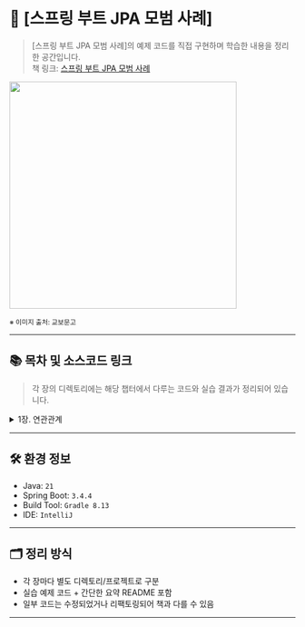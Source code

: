 # 📘 [스프링 부트 JPA 모범 사례]

> [스프링 부트 JPA 모범 사례]의 예제 코드를 직접 구현하며 학습한 내용을 정리한 공간입니다.  
> 책 링크: [스프링 부트 JPA 모범 사례](https://product.kyobobook.co.kr/detail/S000212718293)


<img src="https://contents.kyobobook.co.kr/sih/fit-in/458x0/pdt/9791161758305.jpg" width="400px">

<sub>※ 이미지 출처: 교보문고</sub>

---

## 📚 목차 및 소스코드 링크

> 각 장의 디렉토리에는 해당 챕터에서 다루는 코드와 실습 결과가 정리되어 있습니다.

<details>
<summary>1장. 연관관계</summary>
<div markdown="1">

| NO | 항목                                                                    | 소스코드 경로                                                               |
|----|-----------------------------------------------------------------------|-----------------------------------------------------------------------|
| 1  | @OneToMay 연관관계를 효과적으로 구성하는 방법                                         | [/chapter1/OneToManyBidirectional](chapter1/OneToManyBidirectional)   |
| 2  | 단방향 @OneToMany 연관관계를 피해야 하는 이유                                        | [/chapter1/OneToManyUnidirectional](chapter1/OneToManyUnidirectional) |
| 3  | 단방향 @ManyToOne의 효율성                                                   | [/chapter1/JustManyToOne](chapter1/JustManyToOne)                     |
| 4  | @ManyToMany 연관관계를 효과적으로 구성하는 방법                                       | [/chapter1/ManyToManyBidirectional](chapter1/ManyToManyBidirectional) |
| 5  | @ManyToMany에서 Set이 List보다 나은 이유                                       | [/chapter1/ManyToManyBidirectionalListVsSet](chapter1/ManyToManyBidirectionalListVsSet) |
| 6  | CascadeType.REMOVE 및 orphanRemoval=true를 사용해 하위 엔터티 제거를 피해야 하는 이유와 시기 | [/chapter1/CascadeChildRemoval](chapter1/CascadeChildRemoval) |
| 7  | JPA 엔터티 그래프를 통해 연관관계를 가져오는 방법 | [/chapter1/EntityGraphAttributePaths](chapter1/EntityGraphAttributePaths) |
| 8  | JPA 엔터티 서브그래프를 통해 연관관계를 가져오는 방법 | [/chapter1/NamedSubgraph](chapter1/NamedSubgraph) |

</div>
</details>

---

## 🛠️ 환경 정보

- Java: `21`
- Spring Boot: `3.4.4`
- Build Tool: `Gradle 8.13`
- IDE: `IntelliJ`

---

## 🗂️ 정리 방식

- 각 장마다 별도 디렉토리/프로젝트로 구분
- 실습 예제 코드 + 간단한 요약 README 포함
- 일부 코드는 수정되었거나 리팩토링되어 책과 다를 수 있음

---

